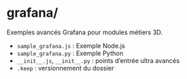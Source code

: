# grafana/

Exemples avancés Grafana pour modules métiers 3D.

- `sample_grafana.js` : Exemple Node.js
- `sample_grafana.py` : Exemple Python
- `__init__.js`, `__init__.py` : points d’entrée ultra avancés
- `.keep` : versionnement du dossier
